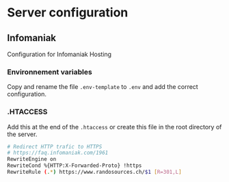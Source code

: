 # Server configuration

## Infomaniak

Configuration for Infomaniak Hosting

### Environnement variables

Copy and rename the file `.env-template` to `.env` and add the correct configuration.

### .HTACCESS

Add this at the end of the `.htaccess` or create this file in the root directory of the server.

``` bash
# Redirect HTTP trafic to HTTPS
# https://faq.infomaniak.com/1961
RewriteEngine on
RewriteCond %{HTTP:X-Forwarded-Proto} !https
RewriteRule (.*) https://www.randosources.ch/$1 [R=301,L]
```
